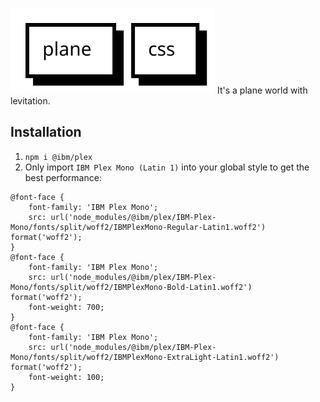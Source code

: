 ![Logo](https://raw.githubusercontent.com/bidipeppercrap/plane.css/e7a3681b808f8e4db02292a8cb03eace2fc3dea6/src/assets/logo.svg "plane.css Official Logo")
It's a plane world with levitation.

## Installation
1. `npm i @ibm/plex`
2. Only import `IBM Plex Mono (Latin 1)` into your global style to get the best performance:
```
@font-face {
    font-family: 'IBM Plex Mono';
    src: url('node_modules/@ibm/plex/IBM-Plex-Mono/fonts/split/woff2/IBMPlexMono-Regular-Latin1.woff2') format('woff2');
}
@font-face {
    font-family: 'IBM Plex Mono';
    src: url('node_modules/@ibm/plex/IBM-Plex-Mono/fonts/split/woff2/IBMPlexMono-Bold-Latin1.woff2') format('woff2');
    font-weight: 700;
}
@font-face {
    font-family: 'IBM Plex Mono';
    src: url('node_modules/@ibm/plex/IBM-Plex-Mono/fonts/split/woff2/IBMPlexMono-ExtraLight-Latin1.woff2') format('woff2');
    font-weight: 100;
}
```
